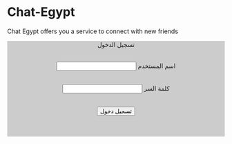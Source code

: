 # Chat-Egypt
Chat Egypt offers you a service to connect with new friends

<div align="center" dir="rtl" style="background-color:#CCC;">

تسجيل الدخول
<br />
<br />

<form action="process.php" method="post">
<label> اسم المستخدم </label>
<input type="text" name="user" /><br /><br />

<label>كلمة السر </label>
<input type="password" name="pass" /><br /><br />

<input type="submit" value="تسجيل دخول"  /><br />
<br />
</form><br />

</div>
